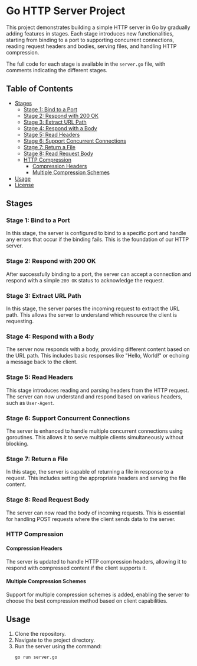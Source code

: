 # Go HTTP Server Project

This project demonstrates building a simple HTTP server in Go by gradually adding features in stages. Each stage introduces new functionalities, starting from binding to a port to supporting concurrent connections, reading request headers and bodies, serving files, and handling HTTP compression.

The full code for each stage is available in the `server.go` file, with comments indicating the different stages.

## Table of Contents

- [Stages](#stages)
  - [Stage 1: Bind to a Port](#stage-1-bind-to-a-port)
  - [Stage 2: Respond with 200 OK](#stage-2-respond-with-200-ok)
  - [Stage 3: Extract URL Path](#stage-3-extract-url-path)
  - [Stage 4: Respond with a Body](#stage-4-respond-with-a-body)
  - [Stage 5: Read Headers](#stage-5-read-headers)
  - [Stage 6: Support Concurrent Connections](#stage-6-support-concurrent-connections)
  - [Stage 7: Return a File](#stage-7-return-a-file)
  - [Stage 8: Read Request Body](#stage-8-read-request-body)
  - [HTTP Compression](#http-compression)
    - [Compression Headers](#compression-headers)
    - [Multiple Compression Schemes](#multiple-compression-schemes)
- [Usage](#usage)
- [License](#license)

## Stages

### Stage 1: Bind to a Port

In this stage, the server is configured to bind to a specific port and handle any errors that occur if the binding fails. This is the foundation of our HTTP server.

### Stage 2: Respond with 200 OK

After successfully binding to a port, the server can accept a connection and respond with a simple `200 OK` status to acknowledge the request.

### Stage 3: Extract URL Path

In this stage, the server parses the incoming request to extract the URL path. This allows the server to understand which resource the client is requesting.

### Stage 4: Respond with a Body

The server now responds with a body, providing different content based on the URL path. This includes basic responses like "Hello, World!" or echoing a message back to the client.

### Stage 5: Read Headers

This stage introduces reading and parsing headers from the HTTP request. The server can now understand and respond based on various headers, such as `User-Agent`.

### Stage 6: Support Concurrent Connections

The server is enhanced to handle multiple concurrent connections using goroutines. This allows it to serve multiple clients simultaneously without blocking.

### Stage 7: Return a File

In this stage, the server is capable of returning a file in response to a request. This includes setting the appropriate headers and serving the file content.

### Stage 8: Read Request Body

The server can now read the body of incoming requests. This is essential for handling POST requests where the client sends data to the server.

### HTTP Compression

#### Compression Headers

The server is updated to handle HTTP compression headers, allowing it to respond with compressed content if the client supports it.

#### Multiple Compression Schemes

Support for multiple compression schemes is added, enabling the server to choose the best compression method based on client capabilities.

## Usage

1. Clone the repository.
2. Navigate to the project directory.
3. Run the server using the command:
   ```sh
   go run server.go
